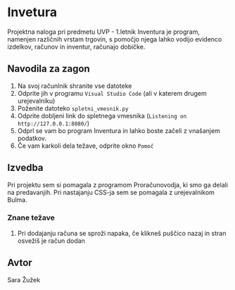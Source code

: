 # Invetura
Projektna naloga pri predmetu UVP - 1.letnik
Inventura je program, namenjen različnih vrstam trgovin, s pomočjo njega lahko vodijo evidenco izdelkov, računov in inventur, računajo dobičke.

## Navodila za zagon
1. Na svoj računlnik shranite vse datoteke
2. Odprite jih v programu `Visual Studio Code` (ali v katerem drugem urejevalniku) 
3. Poženite datoteko `spletni_vmesnik.py` 
4. Odprite dobljeni link do spletnega vmesnika (`Listening on http://127.0.0.1:8080/`)
5. Odprl se vam bo program Inventura in lahko boste začeli z vnašanjem podatkov.
6. Če vam karkoli dela težave, odprite okno `Pomoč` 

## Izvedba
Pri projektu sem si pomagala z programom Proračunovodja, ki smo ga delali na predavanjih.
Pri nastajanju CSS-ja sem se pomagala z urejevalnikom Bulma.

### Znane težave
1. Pri dodajanju računa se sproži napaka, če klikneš puščico nazaj in stran osvežiš je račun dodan

## Avtor
Sara Žužek


